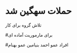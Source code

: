 # حملات سهگین شد


تلاش گروه برای کار


#برای مارموریت آماده ای


#افراد
عمو احمد بنیامین عمو بهنام






